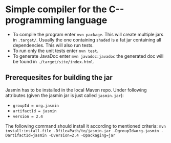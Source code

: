 # Simple compiler for the C-- programming language
- To compile the program enter `mvn package`. This will create multiple jars in `.target/`. Usually the one containing `shaded` is a fat jar containing all dependencies. This will also run tests.
- To run only the unit tests enter `mvn test`.
- To generate JavaDoc enter `mvn javadoc:javadoc` the generated doc will be found in `./target/site/index.html`.

## Prerequesites for building the jar

Jasmin has to be installed in the local Maven repo. Under following attributes (given the jasmin jar is just called `jasmin.jar`):  
- `groupId = org.jasmin`
- `artifactId = jasmin`
- `version = 2.4`

The following command should install it according to mentioned criteria: `mvn install:install-file -Dfile=Path/to/jasmin.jar -DgroupId=org.jasmin -DartifactId=jasmin -Dversion=2.4 -Dpackaging=jar`